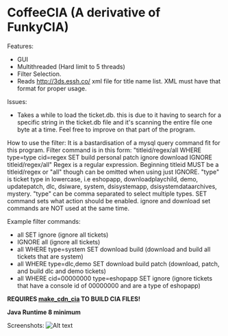 # CoffeeCIA (A derivative of FunkyCIA)

Features:
- GUI
- Multithreaded (Hard limit to 5 threads)
- Filter Selection.
- Reads http://3ds.essh.co/ xml file for title name list.  XML must have that format for proper usage.


Issues:
- Takes a while to load the ticket.db. this is due to it having to search for a specific string in the ticket.db file and it's scanning the entire file one byte at a time. Feel free to improve on that part of the program.

How to use the filter:  It is a bastardisation of a mysql query command fit for this program.  Filter command is in this form: "titleid/regex/all WHERE type=type cid=regex SET build personal patch ignore download IGNORE titleid/regex/all"  Regex is a regular expression.  Beginning titleid MUST be a titleid/regex or "all" though can be omitted when using just IGNORE.  "type" is ticket type in lowercase, i.e eshopapp, downloadplaychild, demo, updatepatch, dlc, dsiware, system, dsisystemapp, dsisystemdataarchives, mystery. "type" can be comma separated to select multiple types.  SET command sets what action should be enabled.  ignore and download set commands are NOT used at the same time.

Example filter commands:
- all SET ignore (ignore all tickets)
- IGNORE all (ignore all tickets)
- all WHERE type=system SET download build (download and build all tickets that are system)
- all WHERE type=dlc,demo SET download build patch (download, patch, and build dlc and demo tickets)
- all WHERE cid=00000000 type=eshopapp SET ignore (ignore tickets that have a console id of 00000000 and are a type of eshopapp)

**REQUIRES [make_cdn_cia](https://github.com/ctrdev/ctrsdk/tree/master/tools/make_cdn_cia) TO BUILD CIA FILES!**

**Java Runtime 8 minimum**


Screenshots:
![Alt text](http://s5.postimg.org/76k2zdgav/Screenshot.png)
